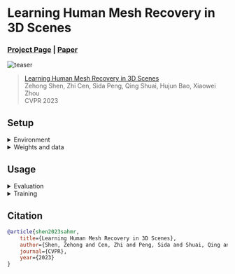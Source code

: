 # Learning Human Mesh Recovery in 3D Scenes

### [Project Page](https://zju3dv.github.io/sahmr/) | [Paper](https://openaccess.thecvf.com/content/CVPR2023/papers/Shen_Learning_Human_Mesh_Recovery_in_3D_Scenes_CVPR_2023_paper.pdf)

![teaser](https://zju3dv.github.io/sahmr/images/teaser_homepage.jpg)

> [Learning Human Mesh Recovery in 3D Scenes](https://openaccess.thecvf.com/content/CVPR2023/papers/Shen_Learning_Human_Mesh_Recovery_in_3D_Scenes_CVPR_2023_paper.pdf)  
> Zehong Shen, Zhi Cen, Sida Peng, Qing Shuai, Hujun Bao, Xiaowei Zhou  
> CVPR 2023

## Setup

<details><summary>Environment</summary>

```bash
conda create -y -n sahmr python=3.8
conda activate sahmr
pip install -r requirements.txt
pip install -e . 

# torchsparse==1.4.0, please refer to https://github.com/mit-han-lab/torchsparse
sudo apt-get install libsparsehash-dev
pip install --upgrade git+https://github.com/mit-han-lab/torchsparse.git@v1.4.0
```
</details>
 

<details><summary>Weights and data</summary>

\
🚩 [Google drive link](https://drive.google.com/drive/folders/1CluXFrJliem1awumjBt7gvitSbSI92cZ?usp=sharing)

### Model Weights
We provide the pretrained rich and prox models for evaluation under the `release` folder.

### RICH/PROX dataset

#### Evaluation
1. You need to agree and follow the [RICH dataset license](https://rich.is.tue.mpg.de/license.html) and the [PROX dataset license](https://prox.is.tue.mpg.de/license.html) to use the data.

2. Here, we provide the minimal and pre-propcessed `RICH/sahmr_support` and `PROX/quantitative/sahmr_support` for reproducing the metrics in the paper. By downloading, you agree to the [RICH dataset license](https://rich.is.tue.mpg.de/license.html) and the [PROX dataset license](https://prox.is.tue.mpg.de/license.html).

#### Training ✨

1. You need to submit a request to the authors from MPI and use their links for downloading the full datasets. 

2. RICH: We use the JPG format image. We downsampled the image to **one-forth** of its original dimensions.

### Link weights and data to the project folder

``` bash
datasymlinks
├── RICH
│   ├── images_ds4      # see comments below
│   │   ├── train
│   │   └── val
│   ├── bodies          # included in the RICH_train.zip
│   │   ├── train
│   │   └── val
│   └── sahmr_support
│       ├── scene_info  # included in the RICH.zip
│       ├── test_split  # included in the RICH.zip
│       ├── train_split # included in the RICH_train.zip
│       └── val_split   # included in the RICH_train.zip
├── PROX                # included in the PROX.zip
└── checkpoints
    ├── release         # included in the `release`
    │   ├── sahmr_rich_e30.pth
    │   └── sahmr_prox_e30.pth
    └── metro           # see comments below
        └── metro_3dpw_state_dict.bin 
```

- `images_ds4`: Please download the *train* and *val* datasets and downsample the images to one-forth of its original dimensions.
- `bodies`: We provide the fitted smplh parameters for each image. We will shift to the original smplx parameters in the future.
- `metro_3dpw_state_dict.bin`: You only need this if you want to do training. 
    <details><summary>Download the pretrained weights of METRO</summary>

    ```bash
    mkdir -p datasymlinks/checkpoints/metro
    # See https://github.com/microsoft/MeshTransformer/blob/main/LICENSE
    # See https://github.com/microsoft/MeshTransformer/blob/main/scripts/download_models.sh
    wget -nc https://datarelease.blob.core.windows.net/metro/models/metro_3dpw_state_dict.bin -O datasymlinks/checkpoints/metro/metro_3dpw_state_dict.bin
    ```
    </details>

```bash
ln -s path-to-models(smpl-models) models

mkdir datasymlinks
mkdir -p datasymlinks/checkpoints
ln -s path-to-release(weights) datasymlinks/checkpoints/release

# the RICH folder should contain the original RICH dataset in the training phase,
# and the `RICH/sahmr_support` is enough for evaluation
mkdir -p datasymlinks/RICH 
ln -s path-to-rich-sahmr_support datasymlinks/RICH/sahmr_support
# for the training parts, please refer to the folder structure above

# the `PROX/quantitative/sahmr_support` is enough for evaluation
mkdir -p datasymlinks/PROX/quantitative
ln -s path-to-prox-sahmr_support datasymlinks/PROX/quantitative/sahmr_support
```
</details>


## Usage

<details><summary>Evaluation</summary>

```bash
# RICH model
python tools/dump_results.py -c configs/pose/sahmr_eval/rich.yaml 
python tools/eval_results.py -c configs/pose/sahmr_eval/rich.yaml

# PROX model
python tools/dump_results.py -c configs/pose/sahmr_eval/prox.yaml
python tools/eval_results.py -c configs/pose/sahmr_eval/prox.yaml
```
</details>

<details><summary>Training</summary>

```bash
# We provide a training example on RICH dataset
python train_net.py -c configs/pose/rich/rcnet.yaml 
python train_net.py -c configs/pose/rich/sahmr.yaml 
```
</details>


## Citation

```bibtex
@article{shen2023sahmr,
    title={Learning Human Mesh Recovery in 3D Scenes},
    author={Shen, Zehong and Cen, Zhi and Peng, Sida and Shuai, Qing and Bao, Hujun and Zhou, Xiaowei},
    journal={CVPR},
    year={2023}
}
```